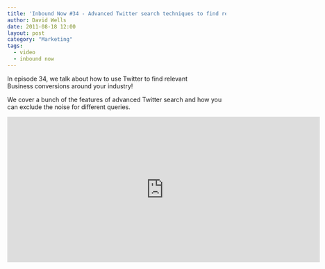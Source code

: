 ```yaml
---
title: 'Inbound Now #34 - Advanced Twitter search techniques to find relevant business conversations'
author: David Wells
date: 2011-08-18 12:00
layout: post
category: "Marketing"
tags:
  - video
  - inbound now
---
```


In episode 34, we talk about how to use Twitter to find relevant Business conversions around your industry!

We cover a bunch of the features of advanced Twitter search and how you can exclude the noise for different queries.

<iframe width="720" height="335" src="https://www.youtube.com/embed/Actu6y_dUQY" frameborder="0" allowfullscreen=""></iframe>
